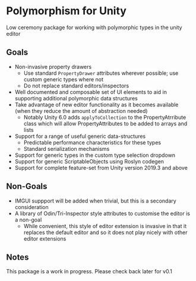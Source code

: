 # Polymorphism for Unity

Low ceremony package for working with polymorphic types in the unity editor

## Goals

- Non-invasive property drawers
    - Use standard `PropertyDrawer` attributes wherever possible; use custom generic types where not
    - Do not replace standard editors/inspectors
- Well documented and composable set of UI elements to aid in supporting additional polymorphic data structures
- Take advantage of new editor functionality as it becomes available (when they reduce the amount of abstraction needed)
     - Notably Unity 6.0 adds `applyToCollection` to the PropertyAtrribute class which will allow PropertyAttributes to be added to arrays and lists 
- Support for a range of useful generic data-structures
    - Predictable performance characteristics for these types
   - Standard serialization mechanisms
- Support for generic types in the custom type selection dropdown
- Support for generic ScriptableObjects using Roslyn codegen
- Support for complete feature-set from Unity version 2019.3 and above


## Non-Goals
- IMGUI suppport will be added when trivial, but this is a secondary consideration
- A library of Odin/Tri-Inspector style attributes to customise the editor is a non-goal
     - While convenient, this style of editor extension is invasive in that it replaces the default editor and so it does not play nicely with other editor extensions

## Notes

This package is a work in progress. 
Please check back later for v0.1